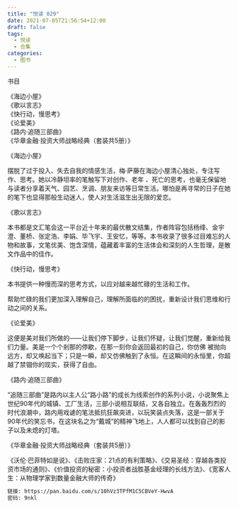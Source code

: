 ```yaml
---
title: "悦读 029"
date: 2021-07-05T21:56:54+12:00
draft: false
tags:
  - 悦读
  - 合集
categories:
  - 图书
---
```


<!--adsense-->

书目

《海边小屋》  
《歌以言志》  
《快行动，慢思考》  
《论爱美》  
《路内·追随三部曲》  
《华章金融·投资大师战略经典（套装共5册）》  

<!--more-->

《海边小屋》

摆脱了过于投入、失去自我的情感生活，梅·萨藤在海边小屋清心独处，专注写作、思考。她以冷静坦率的笔触写下对创作、老年 、死亡的思考，也毫无保留地与读者分享着天气、园艺、烹调、朋友来访等日常生活。哪怕是再寻常的日子在她的笔下也显得那般生动迷人，使人对生活滋生出无限的爱恋。



《歌以言志》

本书都是文汇笔会这一平台近十年来的最优散文结集，作者阵容包括杨绛、金宇澄、董桥、张定浩、李娟、毕飞宇、王安忆，等等。本书收录了很多过目难忘的人物和故事，文笔优美、饱含深情，蕴藏着丰富的生活体会和深刻的人生哲理，是散文作品中的佳作。



《快行动，慢思考》

本书提供一种慢而深的思考方式，以应对越来越忙碌的生活和工作。

帮助忙碌的我们更加深入理解自己，理解所面临的的困扰，重新设计我们思维和行动之间的关系。



《论爱美》

这便是美对我们所做的——让我们停下脚步，让我们怀疑，让我们觉醒，重新给我们力量。美是一个个剎那的停歇，在那一刻你会返回最初的自己，你仿佛 被抛向远方，却又唤起当下；只是一瞬，却又仿佛触到了永恒。在这瞬间的永恒里，你超越了禁锢你的现实，获得了自由。



《路内·追随三部曲》

“追随三部曲”是路内以主人公“路小路”的成长为线索创作的系列小说，小说聚焦上世纪90年代的城镇、工厂生活，三部小说相互联结，又各自独立。在轰轰烈烈的时代浪潮中，路内用戏谑的笔法抵抗狂飙突进，以玩笑装点失落，这是一部关于90年代的笑忘书，在这块名之为“戴城”的精神飞地上，人人都可以找到自己的影子以及未熄的灯塔。



《华章金融·投资大师战略经典（套装共5册）》

《沃伦·巴菲特如是说》、《击败庄家：21点的有利策略》、《交易圣经：穿越各类投资市场的通则》、《价值投资的秘密：小投资者战胜基金经理的长线方法》、《宽客人生：从物理学家到数量金融大师的传奇》

```bash
链接: https://pan.baidu.com/s/10hVz3TPfM1C5CBVeY-HwvA  
密码: 9nkl
```